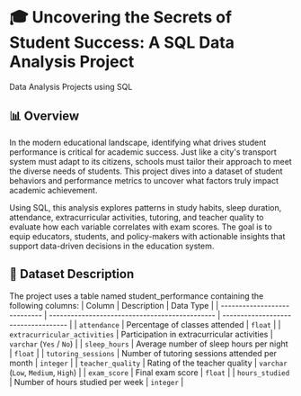 # 🎓 Uncovering the Secrets of Student Success: A SQL Data Analysis Project
Data Analysis Projects using SQL

## 📊 Overview
In the modern educational landscape, identifying what drives student performance is critical for academic success. Just like a city's transport system must adapt to its citizens, schools must tailor their approach to meet the diverse needs of students. This project dives into a dataset of student behaviors and performance metrics to uncover what factors truly impact academic achievement.

Using SQL, this analysis explores patterns in study habits, sleep duration, attendance, extracurricular activities, tutoring, and teacher quality to evaluate how each variable correlates with exam scores. The goal is to equip educators, students, and policy-makers with actionable insights that support data-driven decisions in the education system.

## 📁 Dataset Description
The project uses a table named student_performance containing the following columns:
| Column                       | Description                                    | Data Type                           |
| ---------------------------- | ---------------------------------------------- | ----------------------------------- |
| `attendance`                 | Percentage of classes attended                 | `float`                             |
| `extracurricular_activities` | Participation in extracurricular activities    | `varchar` (`Yes` / `No`)            |
| `sleep_hours`                | Average number of sleep hours per night        | `float`                             |
| `tutoring_sessions`          | Number of tutoring sessions attended per month | `integer`                           |
| `teacher_quality`            | Rating of the teacher quality                  | `varchar` (`Low`, `Medium`, `High`) |
| `exam_score`                 | Final exam score                               | `float`                             |
| `hours_studied`              | Number of hours studied per week               | `integer`                           |

